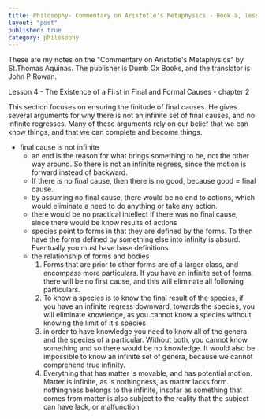 ```yaml
---
title: Philosophy- Commentary on Aristotle's Metaphysics - Book a, lesson 4 
layout: "post"
published: true
category: philosophy
---
```

These are my notes on the "Commentary on Aristotle's Metaphysics" by St.Thomas Aquinas. The publisher is Dumb Ox Books, and the translator is John P Rowan.

Lesson 4 - The Existence of a First in Final and Formal Causes - chapter 2

This section focuses on ensuring the finitude of final causes. He gives several arguments for why there is not an infinite set of final causes, and no infinite regresses. Many of these arguments rely on our belief that we can know things, and that we can complete and become things. 

- final cause is not infinite
  - an end is the reason for what brings something to be, not the other way around. So there is not an infinite regress, since the motion is forward instead of backward.
  - If there is no final cause, then there is no good, because good = final cause. 
  - by assuming no final cause, there would be no end to actions, which would eliminate a need to do anything or take any action.
  - there would be no practical intellect if there was no final cause, since there would be know results of actions
  - species point to forms in that they are defined by the forms. To then have the forms defined by something else into infinity is absurd. Eventually you must have base definitions.
  - the relationship of forms and bodies
    1. Forms that are prior to other forms are of a larger class, and encompass more particulars. If you have an infinite set of forms, there will be no first cause, and this will eliminate all following particulars.
    2. To know a species is to know the final result of the species, if you have an infinite regress downward, towards the species, you will eliminate knowledge, as you cannot know a species without knowing the limit of it's species
    3. in order to have knowledge you need to know all of the genera and the species of a particular. Without both, you cannot know something and so there would be no knowledge. It would also be impossible to know an infinite set of genera, because we cannot comprehend true infinity.
    4. Everything that has matter is movable, and has potential motion. Matter is infinite, as is nothingness, as matter lacks form. nothingness belongs to the infinite, insofar as something that comes from matter is also subject to the reality that the subject can have lack, or malfunction
